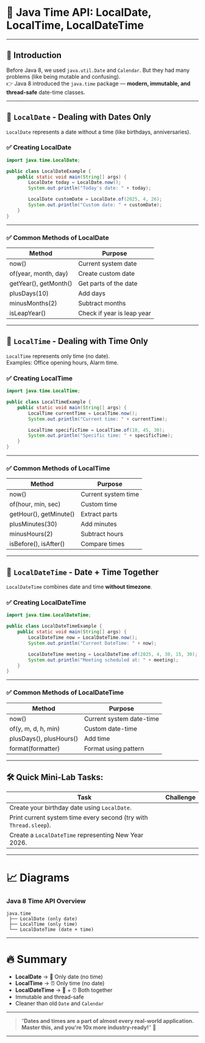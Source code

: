 
# 📅 Java Time API: LocalDate, LocalTime, LocalDateTime

---

## 🧠 Introduction
Before Java 8, we used `java.util.Date` and `Calendar`. But they had many problems (like being mutable and confusing).  
👉 Java 8 introduced the `java.time` package — **modern, immutable, and thread-safe** date-time classes.

---

## 🔹 `LocalDate` - Dealing with Dates Only

`LocalDate` represents a date without a time (like birthdays, anniversaries).

### ✅ Creating LocalDate
```java
import java.time.LocalDate;

public class LocalDateExample {
    public static void main(String[] args) {
        LocalDate today = LocalDate.now();
        System.out.println("Today's date: " + today);

        LocalDate customDate = LocalDate.of(2025, 4, 26);
        System.out.println("Custom date: " + customDate);
    }
}
```

---

### ✅ Common Methods of LocalDate
| Method              | Purpose                              |
|---------------------|--------------------------------------|
| now()               | Current system date                  |
| of(year, month, day)| Create custom date                   |
| getYear(), getMonth()| Get parts of the date                |
| plusDays(10)        | Add days                             |
| minusMonths(2)      | Subtract months                      |
| isLeapYear()        | Check if year is leap year           |

---

## 🔹 `LocalTime` - Dealing with Time Only

`LocalTime` represents only time (no date).  
Examples: Office opening hours, Alarm time.

### ✅ Creating LocalTime
```java
import java.time.LocalTime;

public class LocalTimeExample {
    public static void main(String[] args) {
        LocalTime currentTime = LocalTime.now();
        System.out.println("Current time: " + currentTime);

        LocalTime specificTime = LocalTime.of(10, 45, 30);
        System.out.println("Specific time: " + specificTime);
    }
}
```

---

### ✅ Common Methods of LocalTime
| Method            | Purpose                      |
|-------------------|-------------------------------|
| now()             | Current system time           |
| of(hour, min, sec)| Custom time                   |
| getHour(), getMinute()| Extract parts              |
| plusMinutes(30)   | Add minutes                   |
| minusHours(2)     | Subtract hours                |
| isBefore(), isAfter()| Compare times               |

---

## 🔹 `LocalDateTime` - Date + Time Together

`LocalDateTime` combines date and time **without timezone**.

### ✅ Creating LocalDateTime
```java
import java.time.LocalDateTime;

public class LocalDateTimeExample {
    public static void main(String[] args) {
        LocalDateTime now = LocalDateTime.now();
        System.out.println("Current DateTime: " + now);

        LocalDateTime meeting = LocalDateTime.of(2025, 4, 30, 15, 30);
        System.out.println("Meeting scheduled at: " + meeting);
    }
}
```

---

### ✅ Common Methods of LocalDateTime
| Method               | Purpose                        |
|----------------------|---------------------------------|
| now()                | Current system date-time       |
| of(y, m, d, h, min)  | Custom date-time               |
| plusDays(), plusHours() | Add time                     |
| format(formatter)    | Format using pattern           |

---

## 🛠️ Quick Mini-Lab Tasks:

| Task | Challenge |
|-----|------------|
| Create your birthday date using `LocalDate`. |
| Print current system time every second (try with `Thread.sleep`). |
| Create a `LocalDateTime` representing New Year 2026. |

---

# 📈 Diagrams

### Java 8 Time API Overview
```plaintext
java.time
 ├── LocalDate (only date)
 ├── LocalTime (only time)
 └── LocalDateTime (date + time)
```

---

# 🔥 Summary

- **LocalDate** → 📅 Only date (no time)
- **LocalTime** → ⏰ Only time (no date)
- **LocalDateTime** → 📅 + ⏰ Both together
- Immutable and thread-safe
- Cleaner than old `Date` and `Calendar`

---

> “**Dates and times are a part of almost every real-world application. Master this, and you're 10x more industry-ready!**” 🚀

---
